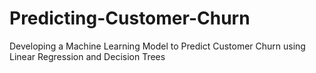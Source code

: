 # Predicting-Customer-Churn
 Developing a Machine Learning Model to Predict Customer Churn using Linear Regression and Decision Trees
